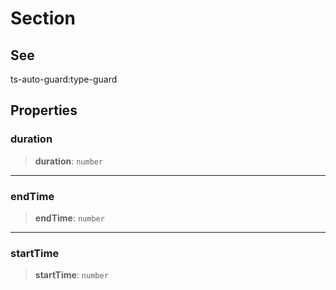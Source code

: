 # Section

## See

ts-auto-guard:type-guard

## Properties

### duration

> **duration**: `number`

***

### endTime

> **endTime**: `number`

***

### startTime

> **startTime**: `number`
